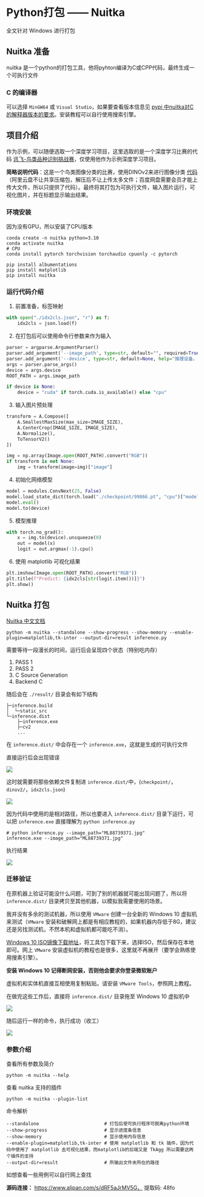 # Python打包 —— Nuitka

全文针对 Windows 进行打包

## Nuitka 准备
nuitka 是一个python的打包工具，他将pyhton编译为C或CPP代码，最终生成一个可执行文件
### C 的编译器
可以选择 `MinGW64` 或 `Visual Studio`，如果要查看版本信息见 [pypi 中nuitka对C的解释器版本的要求](https://pypi.org/project/Nuitka/)。安装教程可以自行使用搜索引擎。

## 项目介绍
作为示例，可以随便选取一个深度学习项目，这里选取的是一个深度学习比赛的代码 [讯飞-鸟类品种识别挑战赛](https://challenge.xfyun.cn/topic/info?type=bird-species&option=ssgy&ch=ijcX54b)，仅使用他作为示例深度学习项目。

**简略说明代码**：这是一个鸟类图像分类的比赛，使用DINOv2来进行图像分类 [代码](https://github.com/crazy-winds/CompetitionExperience/tree/main?tab=readme-ov-file#%E8%AE%AF%E9%A3%9E---%E9%B8%9F%E7%B1%BB%E5%93%81%E7%A7%8D%E8%AF%86%E5%88%AB%E6%8C%91%E6%88%98%E8%B5%9B)（阿里云盘不让共享压缩包，解压后不让上传太多文件；百度网盘需要会员才能上传大文件，所以只提供了代码）。最终将其打包为可执行文件，输入图片运行，可视化图片，并在标题显示输出结果。

### 环境安装
因为没有GPU，所以安装了CPU版本
``` shell
conda create -n nuitka python=3.10
conda activate nuitka
# CPU
conda install pytorch torchvision torchaudio cpuonly -c pytorch

pip install albumentations
pip install matplotlib
pip install nuitka
```

### 运行代码介绍
1. 前置准备，标签映射
``` python
with open("./idx2cls.json", "r") as f:
    idx2cls = json.load(f)
```

2. 在打包后可以使用命令行参数来作为输入
``` python
parser = argparse.ArgumentParser()
parser.add_argument('--image_path', type=str, default="", required=True, help="图片路径，例 123.jpg")
parser.add_argument('--device', type=str, default=None, help="推理设备，例 cpu, cuda")
args = parser.parse_args()
device = args.device
ROOT_PATH = args.image_path

if device is None:
    device = "cuda" if torch.cuda.is_available() else "cpu"
```

3. 输入图片预处理
``` python
transform = A.Compose([
    A.SmallestMaxSize(max_size=IMAGE_SIZE),
    A.CenterCrop(IMAGE_SIZE, IMAGE_SIZE),
    A.Normalize(),
    ToTensorV2()
])

img = np.array(Image.open(ROOT_PATH).convert("RGB"))
if transform is not None:
    img = transform(image=img)["image"]
```

4. 初始化网络模型
``` python
model = modules.ConvNext(25, False)
model.load_state_dict(torch.load("./checkpoint/99866.pt", "cpu")["model"])
model.eval()
model.to(device)
```

5. 模型推理
``` python
with torch.no_grad():
    x = img.to(device).unsqueeze(0)
    out = model(x)
    logit = out.argmax(-1).cpu()
```

6. 使用 matplotlib 可视化结果
``` python
plt.imshow(Image.open(ROOT_PATH).convert("RGB"))
plt.title(f"Predict: {idx2cls[str(logit.item())]}")
plt.show()
```

## Nuitka 打包
[Nuitka 中文文档](https://daobook.github.io/nuitka-doc/zh_CN/user-manual.html)
```shell
python -m nuitka --standalone --show-progress --show-memory --enable-plugin=matplotlib,tk-inter --output-dir=result inference.py
```

需要等待一段漫长的时间，运行后会呈现四个状态（特别吃内存）
1. PASS 1
2. PASS 2
3. C Source Generation
4. Backend C

随后会在 `./result/` 目录会有如下结构
```
├─inference.build
│  └─static_src
└─inference.dist
    ├─inference.exe
    ├─cv2
    ...
```

在 `inference.dist/` 中会存在一个 `inference.exe`，这就是生成的可执行文件

直接运行后会出现错误

![](image/1.png)

这时就需要将那些依赖文件复制进 `inference.dist/`中，(`checkpoint/`，`dinov2/`，`idx2cls.json`)

![](image/2.png)

因为代码中使用的是相对路径，所以也要进入 `inference.dist/` 目录下运行，可以把 `inference.exe` 直接理解为 `python inference.py`
``` shell
# python inference.py --image_path="ML88739371.jpg"
inference.exe --image_path="ML88739371.jpg" 
```
执行结果

![](image/3.png)

### 迁移验证
在原机器上验证可能没什么问题，可到了别的机器就可能出现问题了，所以将 `inference.dist/` 目录拷贝至其他机器，以模拟我需要使用的场景。

我并没有多余的测试机器，所以使用 `VMware` 创建一台全新的 Windows 10 虚拟机来测试（`VMware` 安装和破解网上都是有相应教程的，如果机器内存低于8G，建议还是另找测试机，不然本机和虚拟机都可能吃不消）。

[Windows 10 ISO镜像下载地址](https://www.microsoft.com/zh-cn/software-download/windows10)，将工具包下载下来，选择ISO，然后保存在本地即可。网上 `VMware` 安装虚拟机的教程也是很多，这里就不再展开（要学会熟练使用搜素引擎）。

**安装 Windows 10 记得断网安装，否则他会要求你登录微软账户**

虚拟机和实体机直接互相使用复制粘贴，请安装 `VMware Tools`，参照网上教程。

在做完这些工作后，直接将 `inference.dist/` 目录拖至 Windows 10 虚拟机中

![](image/4.png)

随后运行一样的命令，执行成功（收工）

![](image/5.png)

### 参数介绍
查看所有参数及简介
``` shell
python -m nuitka --help
```
查看 nuitka 支持的插件
```shell
python -m nuitka --plugin-list
```

命令解析
```shell
--standalone                        # 打包后使可执行程序可脱离python环境
--show-progress                     # 显示进度条信息
--show-memory                       # 显示使用内存信息
--enable-plugin=matplotlib,tk-inter # 使用 matplotlib 和 tk 插件，因为代码中使用了 matplotlib 去可视化结果，而matplotlib的后端又是 TkAgg 所以需要这两个插件的支持
--output-dir=result                 # 所输出文件夹所在的路径
```

如想查看一些用例可以自行网上查找


**源码连接：** https://www.alipan.com/s/dRF5aJrMV5G， 提取码: 48fo